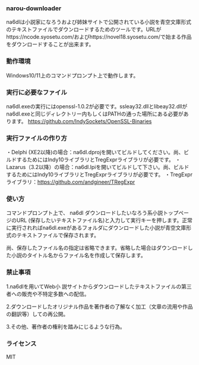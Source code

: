 ### narou-downloader
na6dlは小説家になろうおよび姉妹サイトで公開されている小説を青空文庫形式のテキストファイルでダウンロードするためのツールです。URLがhttps://ncode.syosetu.com/およびhttps://novel18.syosetu.com/で始まる作品をダウンロードすることが出来ます。

### 動作環境
Windows10/11上のコマンドプロンプト上で動作します。

### 実行に必要なファイル
na6dl.exeの実行にはopenssl-1.0.2が必要です。ssleay32.dllとlibeay32.dllがna6dl.exeと同じディレクトリー内もしくはPATHの通った場所にある必要があります。
https://github.com/IndySockets/OpenSSL-Binaries

### 実行ファイルの作り方
・Delphi (XE2以降)の場合：na6dl.dprojを開いてビルドしてください。尚、ビルドするためにはIndy10ライブラリとTregExprライブラリが必要です。
・Lazarus（3.2以降）の場合：na6dl.lpiを開いてビルドして下さい。尚、ビルドするためにはIndy10ライブラリとTregExprライブラリが必要です。
・TregExprライブラリ：https://github.com/andgineer/TRegExpr

### 使い方
コマンドプロンプト上で、
na6dl ダウンロードしたいなろう系小説トップページのURL (保存したいテキストファイル名)と入力して実行キーを押します。正常に実行されればna6dl.exeがあるフォルダにダウンロードした小説が青空文庫形式のテキストファイルで保存されます。

尚、保存したファイル名の指定は省略できます。省略した場合はダウンロードした小説のタイトル名からファイル名を作成して保存します。

### 禁止事項
1.na6dlを用いてWeb小 説サイトからダウンロードしたテキストファイルの第三者への販売や不特定多数への配信。 

2.ダウンロードしたオリジナル作品を著作者の了解なく加工（文章の流用や作品の翻訳等）しての再公開。 

3.その他、著作者の権利を踏みにじるような行為。 


### ライセンス
MIT
